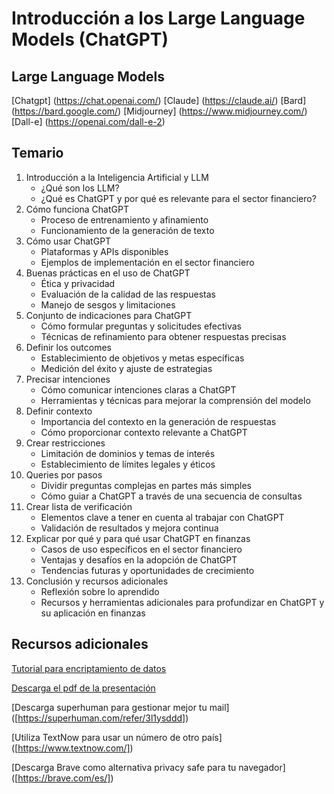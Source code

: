 # Introducción a los Large Language Models (ChatGPT)

## Large Language Models

[Chatgpt] (https://chat.openai.com/)
[Claude] (https://claude.ai/)
[Bard] (https://bard.google.com/)
[Midjourney] (https://www.midjourney.com/)
[Dall-e] (https://openai.com/dall-e-2)

## Temario

1. Introducción a la Inteligencia Artificial y LLM
    * ¿Qué son los LLM?
    * ¿Qué es ChatGPT y por qué es relevante para el sector financiero?
2. Cómo funciona ChatGPT
    * Proceso de entrenamiento y afinamiento
    * Funcionamiento de la generación de texto
3. Cómo usar ChatGPT
    * Plataformas y APIs disponibles
    * Ejemplos de implementación en el sector financiero
4. Buenas prácticas en el uso de ChatGPT
    * Ética y privacidad
    * Evaluación de la calidad de las respuestas
    * Manejo de sesgos y limitaciones
5. Conjunto de indicaciones para ChatGPT
    * Cómo formular preguntas y solicitudes efectivas
    * Técnicas de refinamiento para obtener respuestas precisas
6. Definir los outcomes
    * Establecimiento de objetivos y metas específicas
    * Medición del éxito y ajuste de estrategias
7. Precisar intenciones
    * Cómo comunicar intenciones claras a ChatGPT
    * Herramientas y técnicas para mejorar la comprensión del modelo
8. Definir contexto
    * Importancia del contexto en la generación de respuestas
    * Cómo proporcionar contexto relevante a ChatGPT
9. Crear restricciones
    * Limitación de dominios y temas de interés
    * Establecimiento de límites legales y éticos
10. Queries por pasos
    * Dividir preguntas complejas en partes más simples
    * Cómo guiar a ChatGPT a través de una secuencia de consultas
11. Crear lista de verificación
    * Elementos clave a tener en cuenta al trabajar con ChatGPT
    * Validación de resultados y mejora continua
12. Explicar por qué y para qué usar ChatGPT en finanzas
    * Casos de uso específicos en el sector financiero
    * Ventajas y desafíos en la adopción de ChatGPT
    * Tendencias futuras y oportunidades de crecimiento
13. Conclusión y recursos adicionales
    * Reflexión sobre lo aprendido
    * Recursos y herramientas adicionales para profundizar en ChatGPT y su aplicación en finanzas


## Recursos adicionales
[Tutorial para encriptamiento de datos](https://medium.com/@FridaRuh/encriptar-y-desencriptar-datos-en-pyhon-con-cryptography-5b186c669801)


[Descarga el pdf de la presentación]([https://medium.com/@FridaRuh/encriptar-y-desencriptar-datos-en-pyhon-con-cryptography-5b186c669801](https://drive.google.com/file/d/1In270kiJWcZ1eU0EkLlJrIzA-ioY2Ge2/view?usp=drive_link)https://drive.google.com/file/d/1In270kiJWcZ1eU0EkLlJrIzA-ioY2Ge2/view?usp=drive_link)

[Descarga superhuman para gestionar mejor tu mail] ([https://superhuman.com/refer/3l1ysddd])

[Utiliza TextNow para usar un número de otro país] ([https://www.textnow.com/])

[Descarga Brave como alternativa privacy safe para tu navegador] ([https://brave.com/es/])



